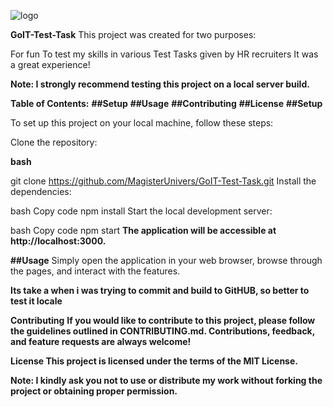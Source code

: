 ![logo](https://github.com/MagisterUnivers/GoIT-Test-Task/assets/36455862/33c2bf51-61c0-4dc3-8563-3d47e7c4ee31)

**GoIT-Test-Task** This project was created for two purposes:


For fun To test my skills in various Test Tasks given by HR recruiters It was a
great experience!

**Note: I strongly recommend testing this project on a local server build.**

**Table of Contents:** **##Setup** **##Usage** **##Contributing** **##License**
**##Setup**


To set up this project on your local machine, follow these steps:


Clone the repository:


**bash**


git clone https://github.com/MagisterUnivers/GoIT-Test-Task.git Install the
dependencies:

bash Copy code npm install Start the local development server:

bash Copy code npm start **The application will be accessible at
http://localhost:3000.**


**##Usage** Simply open the application in your web browser, browse through the
pages, and interact with the features.


**Its take a when i was trying to commit and build to GitHUB, so better to test
it locale**


**Contributing** **If you would like to contribute to this project, please
follow the guidelines outlined in CONTRIBUTING.md. Contributions, feedback, and
feature requests are always welcome!**


**License This project is licensed under the terms of the MIT License.**


**Note: I kindly ask you not to use or distribute my work without forking the
project or obtaining proper permission.**
